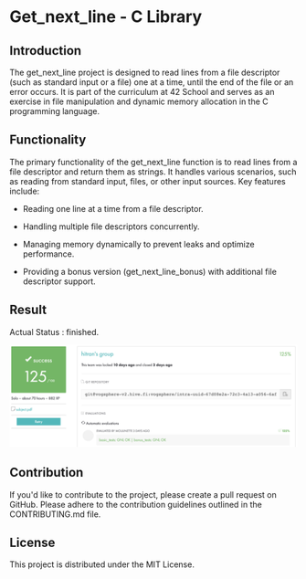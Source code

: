 # Get_next_line  - C Library
## Introduction
The get_next_line project is designed to read lines from a file descriptor (such as standard input or a file) one at a time, until the end of the file or an error occurs. It is part of the curriculum at 42 School and serves as an exercise in file manipulation and dynamic memory allocation in the C programming language.

## Functionality
The primary functionality of the get_next_line function is to read lines from a file descriptor and return them as strings. It handles various scenarios, such as reading from standard input, files, or other input sources. Key features include:

- Reading one line at a time from a file descriptor.

- Handling multiple file descriptors concurrently.

- Managing memory dynamically to prevent leaks and optimize performance.

- Providing a bonus version (get_next_line_bonus) with additional file descriptor support.

## Result
Actual Status : finished.

<img width="1914" src="https://github.com/tranhieutrung/images/blob/main/get_next_line_result.png">

## Contribution
If you'd like to contribute to the project, please create a pull request on GitHub. Please adhere to the contribution guidelines outlined in the CONTRIBUTING.md file.

## License
This project is distributed under the MIT License.